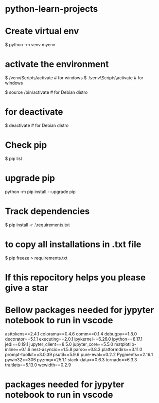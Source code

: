 # python-learn-projects


# Create virtual env
$ python -m venv myenv

# activate the environment
$ /venv/Scripts/activate # for windows
$ .\venv\Scripts\activate # for windows

$ source <replace with ur env name eg: myenv>/bin/activate # for Debian distro
# for deactivate
$ deactivate # for Debian distro

# Check pip
$ pip list

# upgrade pip
python -m pip install --upgrade pip

# Track dependencies
$ pip install -r .\requirements.txt
# to copy all installations in .txt file
$ pip freeze > requirements.txt


# If this repocitory helps you please give a star

# Bellow packages needed for jypyter notebook to run in vscode
asttokens==2.4.1
colorama==0.4.6
comm==0.1.4
debugpy==1.8.0
decorator==5.1.1
executing==2.0.1
ipykernel==6.26.0
ipython==8.17.1
jedi==0.19.1
jupyter_client==8.5.0
jupyter_core==5.5.0
matplotlib-inline==0.1.6
nest-asyncio==1.5.8
parso==0.8.3
platformdirs==3.11.0
prompt-toolkit==3.0.39
psutil==5.9.6
pure-eval==0.2.2
Pygments==2.16.1
pywin32==306
pyzmq==25.1.1
stack-data==0.6.3
tornado==6.3.3
traitlets==5.13.0
wcwidth==0.2.9
# packages needed for jypyter notebook to run in vscode
